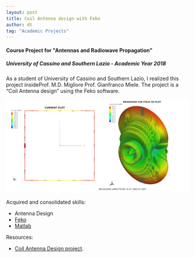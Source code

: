 ```yaml
---
layout: post
title: Coil Antenna design with Feko
author: dt
tag: "Academic Projects"
---
```

#### Course Project for "Antennas and Radiowave Propagation"
##### University of Cassino and Southern Lazio - Academic Year 2018

As a student of University of Cassino and Southern Lazio, I realized this project insideProf. M.D. Migliore Prof. Gianfranco Miele.
The project is a “Coil Antenna design” using the Feko software. 

<img src="/assets/img/2018-05-29_unicas_arp_coil_antenna_project.jpg" class="img-fluid" alt="webinar-keysight-wifi6">

Acquired and consolidated skills:
* Antenna Design 
* [Feko](https://www.altair.com/feko/)
* [Matlab](https://it.mathworks.com/products/matlab.html)

Resources:
* [Coil Antenna Design project](/assets/pdf/2018-05-29_unicas_arp_coil_antenna_project.pdf).
